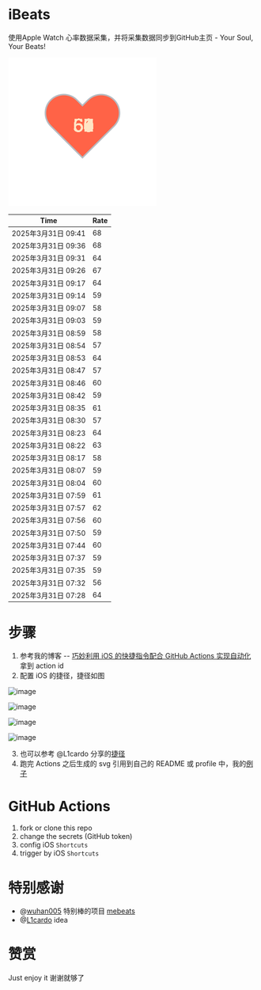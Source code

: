 # iBeats
使用Apple Watch 心率数据采集，并将采集数据同步到GitHub主页 - Your Soul, Your Beats!

![](./files/heart.svg)

<!--START_SECTION:my_heart_rate-->
| Time | Rate | 
 | ---- | ---- | 
| 2025年3月31日 09:41 | 68 |
| 2025年3月31日 09:36 | 68 |
| 2025年3月31日 09:31 | 64 |
| 2025年3月31日 09:26 | 67 |
| 2025年3月31日 09:17 | 64 |
| 2025年3月31日 09:14 | 59 |
| 2025年3月31日 09:07 | 58 |
| 2025年3月31日 09:03 | 59 |
| 2025年3月31日 08:59 | 58 |
| 2025年3月31日 08:54 | 57 |
| 2025年3月31日 08:53 | 64 |
| 2025年3月31日 08:47 | 57 |
| 2025年3月31日 08:46 | 60 |
| 2025年3月31日 08:42 | 59 |
| 2025年3月31日 08:35 | 61 |
| 2025年3月31日 08:30 | 57 |
| 2025年3月31日 08:23 | 64 |
| 2025年3月31日 08:22 | 63 |
| 2025年3月31日 08:17 | 58 |
| 2025年3月31日 08:07 | 59 |
| 2025年3月31日 08:04 | 60 |
| 2025年3月31日 07:59 | 61 |
| 2025年3月31日 07:57 | 62 |
| 2025年3月31日 07:56 | 60 |
| 2025年3月31日 07:50 | 59 |
| 2025年3月31日 07:44 | 60 |
| 2025年3月31日 07:37 | 59 |
| 2025年3月31日 07:35 | 59 |
| 2025年3月31日 07:32 | 56 |
| 2025年3月31日 07:28 | 64 |

<!--END_SECTION:my_heart_rate-->

# 步骤
1. 参考我的博客 -- [巧妙利用 iOS 的快捷指令配合 GitHub Actions 实现自动化](https://github.com/yihong0618/gitblog/issues/198) 拿到 action id
2. 配置 iOS 的捷径，捷径如图

![image](https://user-images.githubusercontent.com/15976103/122154218-0db0b480-ce97-11eb-93bb-5aec07c558dc.png)

![image](https://user-images.githubusercontent.com/15976103/122154236-186b4980-ce97-11eb-8e4b-70551a0391ae.png)

![image](https://user-images.githubusercontent.com/15976103/122154268-2d47dd00-ce97-11eb-902e-3acf292265a9.png)

![image](https://user-images.githubusercontent.com/15976103/122174055-fa144680-ceb4-11eb-9be2-3eb83cd516f7.png)

3. 也可以参考 @L1cardo 分享的[捷径](https://www.icloud.com/shortcuts/6ab6047b459c41ad822ad6b94b1c03d4)
4. 跑完 Actions 之后生成的 svg 引用到自己的 README 或 profile 中，我的[例子](https://github.com/yihong0618) 

# GitHub Actions

1. fork or clone this repo
2. change the secrets (GitHub token)
3. config iOS `Shortcuts` 
4. trigger by iOS `Shortcuts`

# 特别感谢
- @[wuhan005](https://github.com/wuhan005) 特别棒的项目 [mebeats](https://github.com/wuhan005/mebeats)
- @[L1cardo](https://github.com/L1cardo) idea

# 赞赏
Just enjoy it
谢谢就够了

